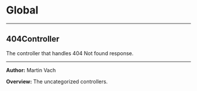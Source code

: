 # Global





* * *

## 404Controller
The controller that handles 404 Not found response.



* * *



**Author:** Martin Vach



**Overview:** The uncategorized controllers.


